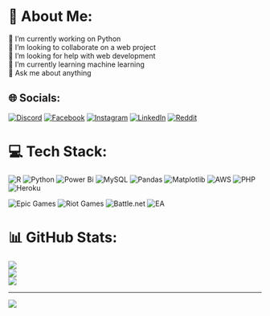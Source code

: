 # 💫 About Me:
🔭 I’m currently working on Python<br>👯 I’m looking to collaborate on a web project<br>🤝 I’m looking for help with web development<br>🌱 I’m currently learning machine learning <br>💬 Ask me about anything


## 🌐 Socials:
[![Discord](https://img.shields.io/badge/Discord-%237289DA.svg?logo=discord&logoColor=white)](https://discord.gg/Tripathi#8151) [![Facebook](https://img.shields.io/badge/Facebook-%231877F2.svg?logo=Facebook&logoColor=white)](https://facebook.com/AneesKumarGhosh) [![Instagram](https://img.shields.io/badge/Instagram-%23E4405F.svg?logo=Instagram&logoColor=white)](https://instagram.com/AneeskumarGhosh) [![LinkedIn](https://img.shields.io/badge/LinkedIn-%230077B5.svg?logo=linkedin&logoColor=white)](https://linkedin.com/in/AneesKumarGhosh) [![Reddit](https://img.shields.io/badge/Reddit-%23FF4500.svg?logo=Reddit&logoColor=white)](https://reddit.com/user/Anees) 

# 💻 Tech Stack:
![R](https://img.shields.io/badge/r-%23276DC3.svg?style=for-the-badge&logo=r&logoColor=white) ![Python](https://img.shields.io/badge/python-3670A0?style=for-the-badge&logo=python&logoColor=ffdd54) ![Power Bi](https://img.shields.io/badge/power_bi-F2C811?style=for-the-badge&logo=powerbi&logoColor=black) ![MySQL](https://img.shields.io/badge/mysql-4479A1.svg?style=for-the-badge&logo=mysql&logoColor=white) ![Pandas](https://img.shields.io/badge/pandas-%23150458.svg?style=for-the-badge&logo=pandas&logoColor=white) ![Matplotlib](https://img.shields.io/badge/Matplotlib-%23ffffff.svg?style=for-the-badge&logo=Matplotlib&logoColor=black) ![AWS](https://img.shields.io/badge/AWS-%23FF9900.svg?style=for-the-badge&logo=amazon-aws&logoColor=white) ![PHP](https://img.shields.io/badge/php-%23777BB4.svg?style=for-the-badge&logo=php&logoColor=white) ![Heroku](https://img.shields.io/badge/heroku-%23430098.svg?style=for-the-badge&logo=heroku&logoColor=white) 

 ![Epic Games](https://img.shields.io/badge/epicgames-%23313131.svg?style=for-the-badge&logo=epicgames&logoColor=white) ![Riot Games](https://img.shields.io/badge/riotgames-D32936.svg?style=for-the-badge&logo=riotgames&logoColor=white) ![Battle.net](https://img.shields.io/badge/battle.net-%2300AEFF.svg?style=for-the-badge&logo=battle.net&logoColor=white) ![EA](https://img.shields.io/badge/ea-%23000000.svg?style=for-the-badge&logo=ea&logoColor=white)
# 📊 GitHub Stats:
![](https://github-readme-stats.vercel.app/api?username=Aneeskumarghosh&theme=blue_navy&hide_border=false&include_all_commits=false&count_private=false)<br/>
![](https://github-readme-streak-stats.herokuapp.com/?user=Aneeskumarghosh&theme=blue_navy&hide_border=false)<br/>
![](https://github-readme-stats.vercel.app/api/top-langs/?username=Aneeskumarghosh&theme=blue_navy&hide_border=false&include_all_commits=false&count_private=false&layout=compact)

---
[![](https://visitcount.itsvg.in/api?id=Aneeskumarghosh&icon=0&color=0)](https://visitcount.itsvg.in)

<!-- Proudly created with GPRM ( https://gprm.itsvg.in ) -->
